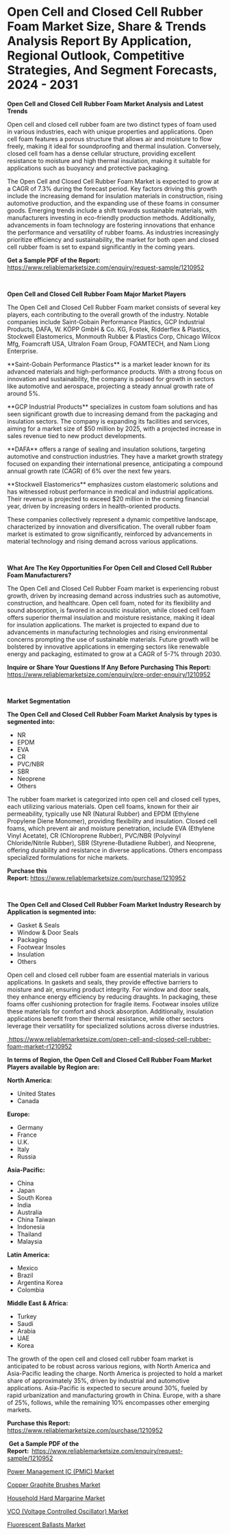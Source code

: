 <p><h1>Open Cell and Closed Cell Rubber Foam Market Size, Share & Trends Analysis Report By Application, Regional Outlook, Competitive Strategies, And Segment Forecasts, 2024 - 2031</h1></p><p><strong>Open Cell and Closed Cell Rubber Foam Market Analysis and Latest Trends</strong></p>
<p><p>Open cell and closed cell rubber foam are two distinct types of foam used in various industries, each with unique properties and applications. Open cell foam features a porous structure that allows air and moisture to flow freely, making it ideal for soundproofing and thermal insulation. Conversely, closed cell foam has a dense cellular structure, providing excellent resistance to moisture and high thermal insulation, making it suitable for applications such as buoyancy and protective packaging.</p><p>The Open Cell and Closed Cell Rubber Foam Market is expected to grow at a CAGR of 7.3% during the forecast period. Key factors driving this growth include the increasing demand for insulation materials in construction, rising automotive production, and the expanding use of these foams in consumer goods. Emerging trends include a shift towards sustainable materials, with manufacturers investing in eco-friendly production methods. Additionally, advancements in foam technology are fostering innovations that enhance the performance and versatility of rubber foams. As industries increasingly prioritize efficiency and sustainability, the market for both open and closed cell rubber foam is set to expand significantly in the coming years.</p></p>
<p><strong>Get a Sample PDF of the Report:&nbsp;</strong> <a href="https://www.reliablemarketsize.com/enquiry/request-sample/1210952?utm_campaign=1262&utm_medium=2&utm_source=Github&utm_content=ia&utm_term=04102024&utm_id=open-cell-and-closed-cell-rubber-foam">https://www.reliablemarketsize.com/enquiry/request-sample/1210952</a></p>
<p>&nbsp;</p>
<p><strong>Open Cell and Closed Cell Rubber Foam Major Market Players</strong></p>
<p><p>The Open Cell and Closed Cell Rubber Foam market consists of several key players, each contributing to the overall growth of the industry. Notable companies include Saint-Gobain Performance Plastics, GCP Industrial Products, DAFA, W. KÖPP GmbH & Co. KG, Fostek, Ridderflex & Plastics, Stockwell Elastomerics, Monmouth Rubber & Plastics Corp, Chicago Wilcox Mfg, Foamcraft USA, Ultralon Foam Group, FOAMTECH, and Nam Liong Enterprise.</p><p>**Saint-Gobain Performance Plastics** is a market leader known for its advanced materials and high-performance products. With a strong focus on innovation and sustainability, the company is poised for growth in sectors like automotive and aerospace, projecting a steady annual growth rate of around 5%.</p><p>**GCP Industrial Products** specializes in custom foam solutions and has seen significant growth due to increasing demand from the packaging and insulation sectors. The company is expanding its facilities and services, aiming for a market size of $50 million by 2025, with a projected increase in sales revenue tied to new product developments.</p><p>**DAFA** offers a range of sealing and insulation solutions, targeting automotive and construction industries. They have a market growth strategy focused on expanding their international presence, anticipating a compound annual growth rate (CAGR) of 6% over the next few years.</p><p>**Stockwell Elastomerics** emphasizes custom elastomeric solutions and has witnessed robust performance in medical and industrial applications. Their revenue is projected to exceed $20 million in the coming financial year, driven by increasing orders in health-oriented products.</p><p>These companies collectively represent a dynamic competitive landscape, characterized by innovation and diversification. The overall rubber foam market is estimated to grow significantly, reinforced by advancements in material technology and rising demand across various applications.</p></p>
<p>&nbsp;</p>
<p><strong>What Are The Key Opportunities For Open Cell and Closed Cell Rubber Foam Manufacturers?</strong></p>
<p><p>The Open Cell and Closed Cell Rubber Foam market is experiencing robust growth, driven by increasing demand across industries such as automotive, construction, and healthcare. Open cell foam, noted for its flexibility and sound absorption, is favored in acoustic insulation, while closed cell foam offers superior thermal insulation and moisture resistance, making it ideal for insulation applications. The market is projected to expand due to advancements in manufacturing technologies and rising environmental concerns prompting the use of sustainable materials. Future growth will be bolstered by innovative applications in emerging sectors like renewable energy and packaging, estimated to grow at a CAGR of 5-7% through 2030.</p></p>
<p><strong>Inquire or Share Your Questions If Any Before Purchasing This Report:</strong> <a href="https://www.reliablemarketsize.com/enquiry/pre-order-enquiry/1210952?utm_campaign=1262&utm_medium=2&utm_source=Github&utm_content=ia&utm_term=04102024&utm_id=open-cell-and-closed-cell-rubber-foam">https://www.reliablemarketsize.com/enquiry/pre-order-enquiry/1210952</a></p>
<p>&nbsp;</p>
<p><strong>Market Segmentation</strong></p>
<p><strong>The Open Cell and Closed Cell Rubber Foam Market Analysis by types is segmented into:</strong></p>
<p><ul><li>NR</li><li>EPDM</li><li>EVA</li><li>CR</li><li>PVC/NBR</li><li>SBR</li><li>Neoprene</li><li>Others</li></ul></p>
<p><p>The rubber foam market is categorized into open cell and closed cell types, each utilizing various materials. Open cell foams, known for their air permeability, typically use NR (Natural Rubber) and EPDM (Ethylene Propylene Diene Monomer), providing flexibility and insulation. Closed cell foams, which prevent air and moisture penetration, include EVA (Ethylene Vinyl Acetate), CR (Chloroprene Rubber), PVC/NBR (Polyvinyl Chloride/Nitrile Rubber), SBR (Styrene-Butadiene Rubber), and Neoprene, offering durability and resistance in diverse applications. Others encompass specialized formulations for niche markets.</p></p>
<p><strong>Purchase this Report:&nbsp;</strong><a href="https://www.reliablemarketsize.com/purchase/1210952?utm_campaign=1262&utm_medium=2&utm_source=Github&utm_content=ia&utm_term=04102024&utm_id=open-cell-and-closed-cell-rubber-foam">https://www.reliablemarketsize.com/purchase/1210952</a></p>
<p>&nbsp;</p>
<p><strong>The Open Cell and Closed Cell Rubber Foam Market Industry Research by Application is segmented into:</strong></p>
<p><ul><li>Gasket & Seals</li><li>Window & Door Seals</li><li>Packaging</li><li>Footwear Insoles</li><li>Insulation</li><li>Others</li></ul></p>
<p><p>Open cell and closed cell rubber foam are essential materials in various applications. In gaskets and seals, they provide effective barriers to moisture and air, ensuring product integrity. For window and door seals, they enhance energy efficiency by reducing draughts. In packaging, these foams offer cushioning protection for fragile items. Footwear insoles utilize these materials for comfort and shock absorption. Additionally, insulation applications benefit from their thermal resistance, while other sectors leverage their versatility for specialized solutions across diverse industries.</p></p>
<p><a href="https://www.reliablemarketsize.com/open-cell-and-closed-cell-rubber-foam-market-r1210952?utm_campaign=1262&utm_medium=2&utm_source=Github&utm_content=ia&utm_term=04102024&utm_id=open-cell-and-closed-cell-rubber-foam">&nbsp;https://www.reliablemarketsize.com/open-cell-and-closed-cell-rubber-foam-market-r1210952</a></p>
<p><strong>In terms of Region, the Open Cell and Closed Cell Rubber Foam Market Players available by Region are:</strong></p>
<p>
    <p> <strong> North America: </strong>
        <ul>
            <li>United States</li>
            <li>Canada</li>
        </ul>
        </p> 
    <p> <strong> Europe: </strong>
        <ul>
            <li>Germany</li>
            <li>France</li>
            <li>U.K.</li>
            <li>Italy</li>
            <li>Russia</li>
        </ul>
        </p> 
    <p> <strong> Asia-Pacific: </strong>
        <ul>
            <li>China</li>
            <li>Japan</li>
            <li>South Korea</li>
            <li>India</li>
            <li>Australia</li>
            <li>China Taiwan</li>
            <li>Indonesia</li>
            <li>Thailand</li>
            <li>Malaysia</li>
        </ul>
        </p> 
    <p> <strong> Latin America: </strong>
        <ul>
            <li>Mexico</li>
            <li>Brazil</li>
            <li>Argentina Korea</li>
            <li>Colombia</li>
        </ul>
        </p> 
    <p> <strong> Middle East & Africa: </strong>
        <ul>
            <li>Turkey</li>
            <li>Saudi</li>
            <li>Arabia</li>
            <li>UAE</li>
            <li>Korea</li>
        </ul>
    </p>
    </p>
<p><p>The growth of the open cell and closed cell rubber foam market is anticipated to be robust across various regions, with North America and Asia-Pacific leading the charge. North America is projected to hold a market share of approximately 35%, driven by industrial and automotive applications. Asia-Pacific is expected to secure around 30%, fueled by rapid urbanization and manufacturing growth in China. Europe, with a share of 25%, follows, while the remaining 10% encompasses other emerging markets.</p></p>
<p><strong>Purchase this Report: </strong><a href="https://www.reliablemarketsize.com/purchase/1210952?utm_campaign=1262&utm_medium=2&utm_source=Github&utm_content=ia&utm_term=04102024&utm_id=open-cell-and-closed-cell-rubber-foam">https://www.reliablemarketsize.com/purchase/1210952</a></p>
<p>&nbsp;<strong>Get a Sample PDF of the Report:&nbsp;&nbsp;</strong><a href="https://www.reliablemarketsize.com/enquiry/request-sample/1210952?utm_campaign=1262&utm_medium=2&utm_source=Github&utm_content=ia&utm_term=04102024&utm_id=open-cell-and-closed-cell-rubber-foam">https://www.reliablemarketsize.com/enquiry/request-sample/1210952</a></p>
<p><strong></strong></p>
<p><p><a href="https://issuu.com/reportprime-2/docs/power-management-ic-pmic-market-siz_4db8ccc555c49c?utm_campaign=1262&utm_medium=2&utm_source=Github&utm_content=ia&utm_term=04102024&utm_id=open-cell-and-closed-cell-rubber-foam">Power Management IC (PMIC) Market</a></p><p><a href="https://www.linkedin.com/pulse/booming-copper-graphite-brushes-market-sector-analysis-gfume?utm_campaign=1262&utm_medium=2&utm_source=Github&utm_content=ia&utm_term=04102024&utm_id=open-cell-and-closed-cell-rubber-foam">Copper Graphite Brushes Market</a></p><p><a href="https://github.com/sofayahoo2023/Market-Research-Report-List-6/blob/main/household-hard-margarine-market.md?utm_campaign=1262&utm_medium=2&utm_source=Github&utm_content=ia&utm_term=04102024&utm_id=open-cell-and-closed-cell-rubber-foam">Household Hard Margarine Market</a></p><p><a href="https://issuu.com/reportprime-2/docs/vco-voltage-controlled-oscillator-m_ef2252b6459b4d?utm_campaign=1262&utm_medium=2&utm_source=Github&utm_content=ia&utm_term=04102024&utm_id=open-cell-and-closed-cell-rubber-foam">VCO (Voltage Controlled Oscillator) Market</a></p><p><a href="https://www.linkedin.com/pulse/market-leaders-laggards-global-fluorescent-ballasts-xpnqe?utm_campaign=1262&utm_medium=2&utm_source=Github&utm_content=ia&utm_term=04102024&utm_id=open-cell-and-closed-cell-rubber-foam">Fluorescent Ballasts Market</a></p></p>
